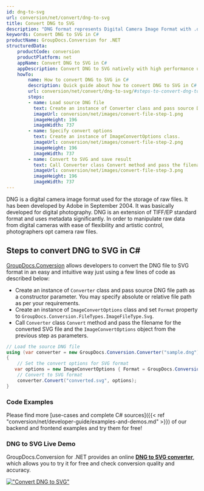 ```yaml
---
id: dng-to-svg
url: conversion/net/convert/dng-to-svg
title: Convert DNG to SVG
description: "DNG format represents Digital Camera Image Format with .dng extension. Learn how to convert DNG to SVG file programmatically in C# language using GroupDocs.Conversion for .NET library."
keywords: Convert DNG to SVG in C#
productName: GroupDocs.Conversion for .NET
structuredData:
    productCode: conversion
    productPlatform: net
    appName: Convert DNG to SVG in C#
    appDescription: Convert DNG to SVG natively with high performance using C# language and server side GroupDocs.Conversion for .NET APIs, without the use of any software like Microsoft or Open Office.
    howTo:
        name: How to convert DNG to SVG in C# 
        description: Quick guide about how to convert DNG to SVG in C# with high performance and accuracy.
        url: conversion/net/convert/dng-to-svg/#steps-to-convert-dng-to-svg-in-c
        steps:
        - name: Load source DNG file 
          text: Create an instance of Converter class and pass source DNG file path as a constructor parameter. You may specify absolute or relative file path as per your requirements. 
          imageUrl: conversion/net/images/convert-file-step-1.png
          imageHeight: 196
          imageWidth: 737
        - name: Specify convert options 
          text: Create an instance of ImageConvertOptions class.
          imageUrl: conversion/net/images/convert-file-step-2.png
          imageHeight: 196
          imageWidth: 737
        - name: Convert to SVG and save result 
          text: Call Converter class Convert method and pass the filename for the converted HTML file and the ImageConvertOptions object from the previous step as parameters.
          imageUrl: conversion/net/images/convert-file-step-3.png
          imageHeight: 196
          imageWidth: 737
---
```


DNG is a digital camera image format used for the storage of raw files. It has been developed by Adobe in September 2004. It was basically developed for digital photography. DNG is an extension of TIFF/EP standard format and uses metadata significantly. In order to manipulate raw data from digital cameras with ease of flexibility and artistic control, photographers opt camera raw files.

## Steps to convert DNG to SVG in C#

[GroupDocs.Conversion](https://products.groupdocs.com/conversion/net) allows developers to convert the DNG file to SVG format in an easy and intuitive way just using a few lines of code as described below:

* Create an instance of `Converter` class and pass source DNG file path as a constructor parameter. You may specify absolute or relative file path as per your requirements. 
* Create an instance of `ImageConvertOptions` class and set `Format` property to `GroupDocs.Conversion.FileTypes.ImageFileType.Svg`.
* Call `Converter` class `Convert` method and pass the filename for the converted SVG file and the `ImageConvertOptions` object from the previous step as parameters.

```csharp
// Load the source DNG file
using (var converter = new GroupDocs.Conversion.Converter("sample.dng"))
{
    // Set the convert options for SVG format
   var options = new ImageConvertOptions { Format = GroupDocs.Conversion.FileTypes.ImageFileType.Svg };
    // Convert to SVG format
    converter.Convert("converted.svg", options);
}
```

### Code Examples

Please find more [use-cases and complete C# sources]({{< ref "conversion/net/developer-guide/examples-and-demos.md" >}}) of our backend and frontend examples and try them for free!

### DNG to SVG Live Demo

GroupDocs.Conversion for .NET provides an online [**DNG to SVG converter**](https://products.groupdocs.app/conversion/dng-to-svg), which allows you to try it for free and check conversion quality and accuracy.

[!["Convert DNG to SVG"](conversion/net/images/convert-to-svg/convert-dng-to-svg.png)](https://products.groupdocs.app/conversion/dng-to-svg)